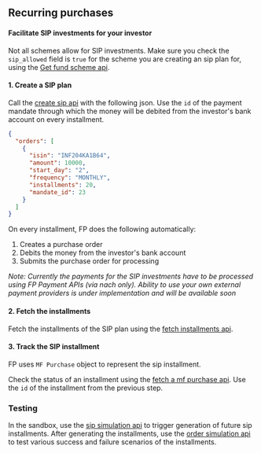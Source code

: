 ## Recurring purchases
#### Facilitate SIP investments for your investor

Not all schemes allow for SIP investments. Make sure you check the `sip_allowed` field is `true` for the scheme you are creating an sip plan for, using the [Get fund scheme api](https://fintechprimitives.com/api/#get-single-fund-schemes-detail).

#### 1. Create a SIP plan
Call the [create sip api](https://fintechprimitives.com/api/#create-a-sip) with the following json. Use the `id` of the payment mandate through which the money will be debited from the investor's bank account on every installment.

```json
{
  "orders": [
    {
      "isin": "INF204KA1B64",
      "amount": 10000,
      "start_day": "2",
      "frequency": "MONTHLY",
      "installments": 20,
      "mandate_id": 23
    }
  ]
}
```

On every installment, FP does the following automatically:
1. Creates a purchase order
2. Debits the money from the investor's bank account
3. Submits the purchase order for processing

*Note: Currently the payments for the SIP investments have to be processed using FP Payment APIs (via nach only). Ability to use your own external payment providers is under implementation and will be available soon*

#### 2. Fetch the installments
Fetch the installments of the SIP plan using the [fetch installments api](https://fintechprimitives.com/api/#fetch-installments-of-a-sip).

#### 3. Track the SIP installment
FP uses `MF Purchase` object to represent the sip installment.

Check the status of an installment using the [fetch a mf purchase api](https://fintechprimitives.com/docs/api/#fetch-a-mf-purchase). Use the `id` of the installment from the previous step.


### Testing

In the sandbox, use the [sip simulation api](https://fintechprimitives.com/api/#post-sip-simulation) to trigger generation of future sip installments. After generating the installments, use the [order simulation api](https://fintechprimitives.com/api/#post-order-simulation) to test various success and failure scenarios of the installments.